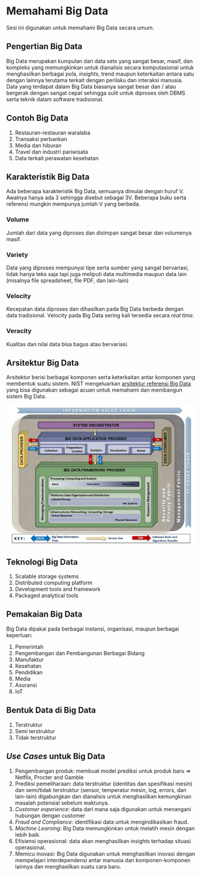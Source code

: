# Memahami Big Data

Sesi ini digunakan untuk memahami Big Data secara umum. 

## Pengertian Big Data

Big Data merupakan kumpulan dari data sets yang sangat besar, masif, dan kompleks yang memungkinkan untuk dianalisis secara komputasional untuk menghasilkan berbagai pola, *insights*, trend maupun keterkaitan antara satu dengan lainnya terutama terkait dengan perilaku dan interaksi manusia. Data yang terdapat dalam Big Data biasanya sangat besar dan / atau bergerak dengan sangat cepat sehingga sulit untuk diproses oleh DBMS serta teknik dalam software tradisional.

## Contoh Big Data

1.  Restauran-restauran waralaba
2.  Transaksi perbankan
3.  Media dan hiburan
4.  Travel dan industri pariwisata
5.  Data terkait perawatan kesehatan

## Karakteristik Big Data

Ada beberapa karakteristik Big Data, semuanya dimulai dengan huruf V. Awalnya hanya ada 3 sehingga
disebut sebagai 3V. Beberapa buku serta referensi mungkin mempunya jumlah V yang berbeda.

### Volume

Jumlah dari data yang diproses dan disimpan sangat besar dan volumenya masif.

### Variety

Data yang diproses mempunyai tipe serta sumber yang sangat bervariasi, tidak hanya teks saja tapi
juga meliputi data multimedia maupun data lain (misalnya file spreadsheet, file PDF, dan lain-lain)

### Velocity

Kecepatan data diproses dan dihasilkan pada Big Data berbeda dengan data tradisional. Velocity pada
Big Data sering kali tersedia secara *real time*.

### Veracity

Kualitas dan nilai data bisa bagus atau bervariasi.

## Arsitektur Big Data

Arsitektur berisi berbagai komponen serta keterkaitan antar komponen yang membentuk suatu sistem. NIST mengeluarkan [arsitektur referensi Big Data](https://nvlpubs.nist.gov/nistpubs/SpecialPublications/NIST.SP.1500-6r2.pdf) yang bisa digunakan sebagai acuan untuk memahami dan membangun sistem Big Data. 

![Arsitektur referensi Big Data dari NIST](big-data-ref-arch.png)

## Teknologi Big Data

1.  Scalable storage systems
2.  Distributed computing platform
3.  Development tools and framework
4.  Packaged analytical tools

## Pemakaian Big Data

Big Data dipakai pada berbagai instansi, organisasi, maupun berbagai keperluan:

1.  Pemerintah
2.  Pengembangan dan Pembangunan Berbagai Bidang
3.  Manufaktur
4.  Kesehatan
5.  Pendidikan
6.  Media
7.  Asuransi
8.  IoT

## Bentuk Data di Big Data

1.  Terstruktur
2.  Semi terstruktur
3.  Tidak terstruktur

## *Use Cases* untuk Big Data

1.  Pengembangan produk: membuat model prediksi untuk produk baru => Netflix, Procter and Gamble
2.  Prediksi pemeliharaan: data terstruktur (identitas dan spesifikasi mesin) dan semi/tidak terstruktur (sensor, temperatur mesin, log, errors, dan lain-lain) digabungkan dan dianalisis untuk menghasilkan kemungkinan masalah potensial sebelum waktunya.
3.  *Customer experience*: data dari mana saja digunakan untuk menangani hubungan dengan customer
4.  *Fraud and Compliance*: identifikasi data untuk mengindikasikan fraud.
5.  *Machine Learning*: Big Data memungkinkan untuk melatih mesin dengan lebih baik.
6.  Efisiensi operasional: data akan menghasilkan insights terhadap situasi operasional.
7.  Memicu inovasi: Big Data digunakan untuk menghasilkan inovasi dengan mempelajari interdependensi antar manusia dan komponen-komponen lainnya dan menghasilkan suatu cara baru.

